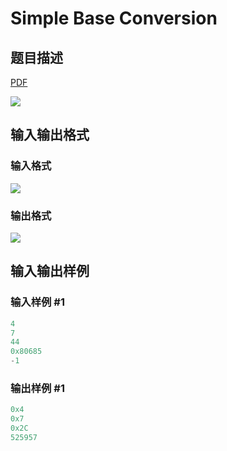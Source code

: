 # Simple Base Conversion

## 题目描述

[problemUrl]: https://uva.onlinejudge.org/index.php?option=com_onlinejudge&Itemid=8&category=16&page=show_problem&problem=1414

[PDF](https://uva.onlinejudge.org/external/104/p10473.pdf)

![](https://cdn.luogu.com.cn/upload/vjudge_pic/UVA10473/8a0b2bbbf376edaf0ee7ec3f41eb7ccb8c4a1332.png)

## 输入输出格式

### 输入格式

![](https://cdn.luogu.com.cn/upload/vjudge_pic/UVA10473/e56260a7414b49e4408f1a2c8fdb201c6c5dc4f3.png)

### 输出格式

![](https://cdn.luogu.com.cn/upload/vjudge_pic/UVA10473/6918517b4e6a46dcede6d496f4653c810ed4dd19.png)

## 输入输出样例

### 输入样例 #1

```cpp
4
7
44
0x80685
-1
```


### 输出样例 #1

```cpp
0x4
0x7
0x2C
525957
```


